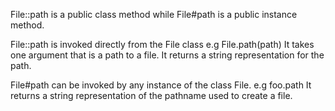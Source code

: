 File::path is a public class method while File#path is a public instance method.

File::path is invoked directly from the File class e.g File.path(path)
It takes one argument that is a path to a file. It  returns a string representation for the path.

File#path can be invoked by any instance of the class File. e.g foo.path
It returns a string representation of the pathname used to create a file.

